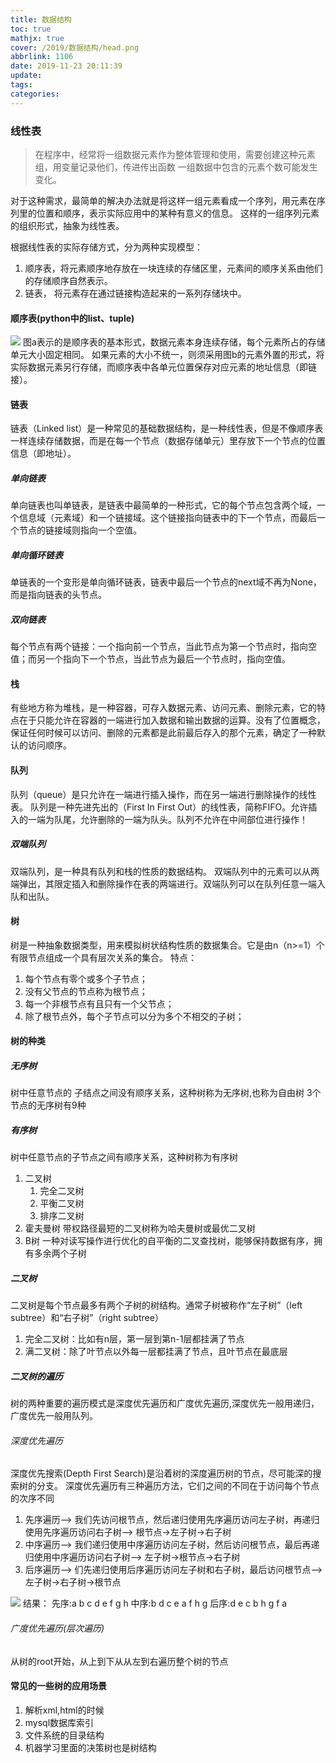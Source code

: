 ```yaml
---
title: 数据结构
toc: true
mathjx: true
cover: /2019/数据结构/head.png
abbrlink: 1106
date: 2019-11-23 20:11:39
update:
tags:
categories:
---
```

### 线性表
>在程序中，经常将一组数据元素作为整体管理和使用，需要创建这种元素组，用变量记录他们，传进传出函数
一组数据中包含的元素个数可能发生变化。

对于这种需求，最简单的解决办法就是将这样一组元素看成一个序列，用元素在序列里的位置和顺序，表示实际应用中的某种有意义的信息。
这样的一组序列元素的组织形式，抽象为线性表。

根据线性表的实际存储方式，分为两种实现模型：
1. 顺序表，将元素顺序地存放在一块连续的存储区里，元素间的顺序关系由他们的存储顺序自然表示。
2. 链表， 将元素存在通过链接构造起来的一系列存储块中。

#### 顺序表(python中的list、tuple)
![](顺序表.png)
图a表示的是顺序表的基本形式，数据元素本身连续存储，每个元素所占的存储单元大小固定相同。
如果元素的大小不统一，则须采用图b的元素外置的形式，将实际数据元素另行存储，而顺序表中各单元位置保存对应元素的地址信息（即链接）。
#### 链表
链表（Linked list）是一种常见的基础数据结构，是一种线性表，但是不像顺序表一样连续存储数据，而是在每一个节点（数据存储单元）里存放下一个节点的位置信息（即地址）。

##### 单向链表
单向链表也叫单链表，是链表中最简单的一种形式，它的每个节点包含两个域，一个信息域（元素域）和一个链接域。这个链接指向链表中的下一个节点，而最后一个节点的链接域则指向一个空值。

##### 单向循环链表
单链表的一个变形是单向循环链表，链表中最后一个节点的next域不再为None，而是指向链表的头节点。

##### 双向链表
每个节点有两个链接：一个指向前一个节点，当此节点为第一个节点时，指向空值；而另一个指向下一个节点，当此节点为最后一个节点时，指向空值。

#### 栈
有些地方称为堆栈，是一种容器，可存入数据元素、访问元素、删除元素，它的特点在于只能允许在容器的一端进行加入数据和输出数据的运算。没有了位置概念，保证任何时候可以访问、删除的元素都是此前最后存入的那个元素，确定了一种默认的访问顺序。

#### 队列
队列（queue）是只允许在一端进行插入操作，而在另一端进行删除操作的线性表。
队列是一种先进先出的（First In First Out）的线性表，简称FIFO。允许插入的一端为队尾，允许删除的一端为队头。队列不允许在中间部位进行操作！

##### 双端队列
双端队列，是一种具有队列和栈的性质的数据结构。
双端队列中的元素可以从两端弹出，其限定插入和删除操作在表的两端进行。双端队列可以在队列任意一端入队和出队。

#### 树
树是一种抽象数据类型，用来模拟树状结构性质的数据集合。它是由n（n>=1）个有限节点组成一个具有层次关系的集合。
特点：
1. 每个节点有零个或多个子节点；
2. 没有父节点的节点称为根节点；
3. 每一个非根节点有且只有一个父节点；
4. 除了根节点外，每个子节点可以分为多个不相交的子树；

#### 树的种类
##### 无序树
树中任意节点的 子结点之间没有顺序关系，这种树称为无序树,也称为自由树
3个节点的无序树有9种
##### 有序树
树中任意节点的子节点之间有顺序关系，这种树称为有序树
1. 二叉树
    1. 完全二叉树
    2. 平衡二叉树
    3. 排序二叉树
2. 霍夫曼树 带权路径最短的二叉树称为哈夫曼树或最优二叉树
3. B树 一种对读写操作进行优化的自平衡的二叉查找树，能够保持数据有序，拥有多余两个子树

##### 二叉树
二叉树是每个节点最多有两个子树的树结构。通常子树被称作“左子树”（left subtree）和“右子树”（right subtree）
1. 完全二叉树：比如有n层，第一层到第n-1层都挂满了节点
2. 满二叉树：除了叶节点以外每一层都挂满了节点，且叶节点在最底层

##### 二叉树的遍历
树的两种重要的遍历模式是深度优先遍历和广度优先遍历,深度优先一般用递归，广度优先一般用队列。

###### 深度优先遍历
深度优先搜索(Depth First Search)是沿着树的深度遍历树的节点，尽可能深的搜索树的分支。
深度优先遍历有三种遍历方法，它们之间的不同在于访问每个节点的次序不同
1. 先序遍历--> 我们先访问根节点，然后递归使用先序遍历访问左子树，再递归使用先序遍历访问右子树--> 根节点->左子树->右子树
2. 中序遍历--> 我们递归使用中序遍历访问左子树，然后访问根节点，最后再递归使用中序遍历访问右子树--> 左子树->根节点->右子树
3. 后序遍历--> 们先递归使用后序遍历访问左子树和右子树，最后访问根节点--> 左子树->右子树->根节点

![](深度优先遍历.png)
结果：
先序:a b c d e f g h
中序:b d c e a f h g
后序:d e c b h g f a

###### 广度优先遍历(层次遍历)
从树的root开始，从上到下从从左到右遍历整个树的节点


#### 常见的一些树的应用场景
1. 解析xml,html的时候
2. mysql数据库索引
3. 文件系统的目录结构
4. 机器学习里面的决策树也是树结构
